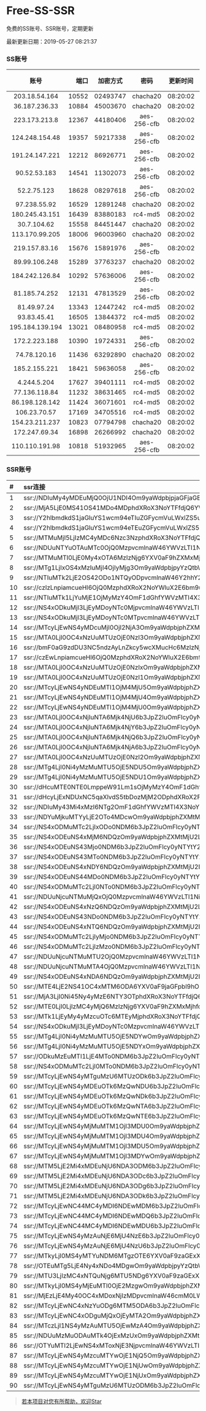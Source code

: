 # Free-SS-SSR

免费的SS账号、SSR账号，定期更新

最新更新日期：2019-05-27 08:21:37 

### SS账号

|账号|端口|加密方式|密码|更新时间|国家|
|:-----:|-----:|:----:|:----:|:----:|:----:|
|203.18.54.164|10552|02493747|chacha20|08:20:02|JP|
|36.187.236.33|10884|45003670|chacha20|08:20:02|SG|
|223.173.213.8|12367|44180406|aes-256-cfb|08:20:02|JP|
|124.248.154.48|19357|59217338|aes-256-cfb|08:20:02|JP|
|191.24.147.221|12212|86926771|aes-256-cfb|08:20:02|SG|
|90.52.53.183|14541|11302073|aes-256-cfb|08:20:02|SG|
|52.2.75.123|18628|08297618|aes-256-cfb|08:20:02|JP|
|97.238.55.92|16529|12891248|chacha20|08:20:02|SG|
|180.245.43.151|16439|83880183|rc4-md5|08:20:02|US|
|30.7.104.62|15558|84451447|chacha20|08:20:02|JP|
|113.170.99.205|18006|96003960|chacha20|08:20:02|SG|
|219.157.83.16|15676|15891976|aes-256-cfb|08:20:02|JP|
|89.99.106.248|15289|37763237|chacha20|08:20:02|SG|
|184.242.126.84|10292|57636006|aes-256-cfb|08:20:02|SG|
|81.185.74.252|12131|47813529|aes-256-cfb|08:20:02|JP|
|81.49.97.24|13343|12447242|rc4-md5|08:20:02|SG|
|93.83.45.41|16505|13844372|rc4-md5|08:20:02|JP|
|195.184.139.194|13021|08480958|rc4-md5|08:20:02|SG|
|172.2.223.188|10390|19724331|aes-256-cfb|08:20:02|US|
|74.78.120.16|11436|63292890|chacha20|08:20:02|SG|
|185.2.155.221|18421|59636058|aes-256-cfb|08:20:02|US|
|4.244.5.204|17627|39401111|rc4-md5|08:20:02|US|
|77.136.118.84|11232|38631465|rc4-md5|08:20:02|SG|
|86.198.128.142|11424|36071601|rc4-md5|08:20:02|JP|
|106.23.70.57|17169|34705516|rc4-md5|08:20:02|JP|
|154.23.211.237|10823|07794798|chacha20|08:20:02|JP|
|172.247.69.34|16898|26266992|chacha20|08:20:02|JP|
|110.110.191.98|10818|51932965|aes-256-cfb|08:20:02|JP|


### SSR账号

|#|ssr连接|
|:-----|:-----|
|1|ssr://NDIuMy4yMDEuMjQ0OjU1NDI4Om9yaWdpbjpjaGFjaGEyMC1pZXRmOnBsYWluOk1EY3dOVFkwTVRrMk1nLz9yZW1hcmtzPVUxTlNWRTlQVEY5T2IyUmxPdW1tbWVhNHJ5MURaVzUwY21Gc0lHRnVaQ0JYWlhOMFpYSnVJRVJwYzNSeWFXTjAmZ3JvdXA9VjFkWExsTlRVbFJQVDB3dVEwOU4|
|2|ssr://MjA5LjE0MS41OS41MDo4MDphdXRoX3NoYTFfdjQ6YWVzLTI1Ni1jZmI6aHR0cF9zaW1wbGU6TmpRMk53Lz9yZW1hcmtzPVUxTlNWRTlQVEY5T2IyUmxPdWUtanVXYnZTM2xpcURsaUtubnBvX2xzTHprdXBybHQ1NCZncm91cD1WMWRYTGxOVFVsUlBUMHd1UTA5Tg|
|3|ssr://Y2hlbmdkdS1jaGluYS1wcm94eTIuZGFycmVuLWxlZS5uZXQ6ODA4MTpvcmlnaW46cmM0LW1kNTpwbGFpbjpPREE0TVEvP3JlbWFya3M9VTFOU1ZFOVBURjlPYjJSbE91V2JtLVczbmVlY2dlYUlrT21EdmVXNGdpRG5sTFhrdjZFJmdyb3VwPVYxZFhMbE5UVWxSUFQwd3VRMDlO|
|4|ssr://Y2hlbmdkdS1jaGluYS1wcm94eTEuZGFycmVuLWxlZS5uZXQ6ODA4MTpvcmlnaW46cmM0LW1kNTpwbGFpbjpPREE0TVEvP3JlbWFya3M9VTFOU1ZFOVBURjlPYjJSbE91V2JtLVczbmVlY2dlYUlrT21EdmVXNGdpRG5sTFhrdjZFJmdyb3VwPVYxZFhMbE5UVWxSUFQwd3VRMDlO|
|5|ssr://MTMuMjI5LjIzMC4yMDc6Nzc3NzphdXRoX3NoYTFfdjQ6YWVzLTI1Ni1jZmI6aHR0cF9zaW1wbGU6TnpjM053Lz9yZW1hcmtzPVUxTlNWRTlQVEY5T2IyUmxPdWFXc09XS29PV2RvUzAmZ3JvdXA9VjFkWExsTlRVbFJQVDB3dVEwOU4|
|6|ssr://NDUuNTYuOTAuMTc0OjQ0MzpvcmlnaW46YWVzLTI1Ni1jZmI6cGxhaW46T1dRMlkyTmxZV0V6TnpOaVpqSmpPR0ZqWWpJeVpUWXdZalpoTlRoaVpUWS8_cmVtYXJrcz1VMU5TVkU5UFRGOU9iMlJsT3VlLWp1V2J2UzNsaXFEbGlLbm5wb19sc0x6a3Vwcmx0NTQmZ3JvdXA9VjFkWExsTlRVbFJQVDB3dVEwOU4|
|7|ssr://MTMuMTI0LjE0My4xOTA6MzIzNjg6YXV0aF9hZXMxMjhfc2hhMTphZXMtMjU2LWNmYjpwbGFpbjpiMmh6YzNJMk5qWS8_cHJvdG9wYXJhbT1NalUzTmpwdFptWjQmcmVtYXJrcz1VMU5TVkU5UFRGOU9iMlJsT3VtZnFlV2J2UzNwcHBibHNKVG5pYm5saUt2bHVJSSZncm91cD1WMWRYTGxOVFVsUlBUMHd1UTA5Tg|
|8|ssr://MTg1LjIxOS4xMzIuMjI4OjIyMjg3Om9yaWdpbjpyYzQtbWQ1OnBsYWluOmJXWm1lQS8_cmVtYXJrcz1VMU5TVkU5UFRGOU9iMlJsT3VXY24taUFzLVdGdGkza3ZJcm1scV9sbmFibHVJUGxzSlEmZ3JvdXA9VjFkWExsTlRVbFJQVDB3dVEwOU4|
|9|ssr://NTIuMTk2LjE2OS42ODo1NTQyODpvcmlnaW46Y2hhY2hhMjAtaWV0ZjpwbGFpbjpNRGN3TlRZME1UazJNZy8_cmVtYXJrcz1VMU5TVkU5UFRGOU9iMlJsT3VhWHBlYWNyQzFVYjJ0NWJ3Jmdyb3VwPVYxZFhMbE5UVWxSUFQwd3VRMDlO|
|10|ssr://czIzLnpiamcueHl6OjQ0MzphdXRoX2NoYWluX2E6bm9uZTpodHRwX3NpbXBsZTpjM1Z3WlhKemMzSXViV1UvP3Byb3RvcGFyYW09TnpNM01ESTZOMEpEWmtkdyZyZW1hcmtzPVUxTlNWRTlQVEY5T2IyUmxPdWFYcGVhY3JDMVViMnQ1YncmZ3JvdXA9VjFkWExsTlRVbFJQVDB3dVEwOU4|
|11|ssr://NTIuMTk1LjYuMjE1OjMyMzY4OmF1dGhfYWVzMTI4X3NoYTE6YWVzLTI1Ni1jZmI6cGxhaW46YjJoemMzSTJOalkvP3Byb3RvcGFyYW09TWpVM05qcHRabVo0JnJlbWFya3M9VTFOU1ZFOVBURjlPYjJSbE91YVhwZWFjckMxVWIydDVidyZncm91cD1WMWRYTGxOVFVsUlBUMHd1UTA5Tg|
|12|ssr://NS4xODkuMjI3LjEyMDoyNTc0MjpvcmlnaW46YWVzLTI1Ni1jZmI6cGxhaW46ZFhGWVNVNHplRVZKUVRRMC8_cmVtYXJrcz1VMU5TVkU5UFRGOU9iMlJsT3VTX2hPZTlsLWFXcnkxVGRDNHRVR1YwWlhKelluVnladyZncm91cD1WMWRYTGxOVFVsUlBUMHd1UTA5Tg|
|13|ssr://NS4xODkuMjI3LjEyMDoyNTc0MTpvcmlnaW46YWVzLTI1Ni1jZmI6cGxhaW46ZFhGWVNVNHplRVZKUVRRMC8_cmVtYXJrcz1VMU5TVkU5UFRGOU9iMlJsT3VTX2hPZTlsLWFXcnkxVGRDNHRVR1YwWlhKelluVnladyZncm91cD1WMWRYTGxOVFVsUlBUMHd1UTA5Tg|
|14|ssr://MTcyLjEwNS4yMDcuMjI0OjI2NjA3Om9yaWdpbjphZXMtMjU2LWNmYjpwbGFpbjpWMEUyVFRCeldqaHVOa0ZLLz9yZW1hcmtzPVUxTlNWRTlQVEY5T2IyUmxPdWFYcGVhY3JDMVViMnQ1YncmZ3JvdXA9VjFkWExsTlRVbFJQVDB3dVEwOU4|
|15|ssr://MTA0LjI0OC4xNzUuMTUzOjE0NzI3Om9yaWdpbjphZXMtMjU2LWNmYjpwbGFpbjpZMVYxUlZSdVdIWXlNbFozLz9yZW1hcmtzPVUxTlNWRTlQVEY5T2IyUmxPdWlMc2VXYnZTM29pN0htb0x6bGhiQSZncm91cD1WMWRYTGxOVFVsUlBUMHd1UTA5Tg|
|16|ssr://bmF0aG9zdDU3NC5ndzAyLnZkcy5wcXMucHc6MzIzNjg6YXV0aF9hZXMxMjhfc2hhMTphZXMtMjU2LWNmYjpwbGFpbjpiMmh6YzNJMk5qWS8_cHJvdG9wYXJhbT1NalUzTmpwdFptWjQmcmVtYXJrcz1VMU5TVkU5UFRGOU9iMlJsT3VXUHNPYTV2aTNsajdEbGpKZmx1SUkmZ3JvdXA9VjFkWExsTlRVbFJQVDB3dVEwOU4|
|17|ssr://czEwLnpiamcueHl6OjQ0MzphdXRoX2NoYWluX2E6bm9uZTpodHRwX3NpbXBsZTpjM1Z3WlhKemMzSXViV1UvP3Byb3RvcGFyYW09TnpNM01ESTZOMEpEWmtkdyZyZW1hcmtzPVUxTlNWRTlQVEY5T2IyUmxPdWFYcGVhY3JDMVViMnQ1YncmZ3JvdXA9VjFkWExsTlRVbFJQVDB3dVEwOU4|
|18|ssr://MTA0LjI0OC4xNzUuMTUzOjE0NzIxOm9yaWdpbjphZXMtMjU2LWNmYjpwbGFpbjpZMVYxUlZSdVdIWXlNbFozLz9yZW1hcmtzPVUxTlNWRTlQVEY5T2IyUmxPdWlMc2VXYnZTM29pN0htb0x6bGhiQSZncm91cD1WMWRYTGxOVFVsUlBUMHd1UTA5Tg|
|19|ssr://MTA0LjI0OC4xNzUuMTUzOjE0NzI1Om9yaWdpbjphZXMtMjU2LWNmYjpwbGFpbjpZMVYxUlZSdVdIWXlNbFozLz9yZW1hcmtzPVUxTlNWRTlQVEY5T2IyUmxPdWlMc2VXYnZTM29pN0htb0x6bGhiQSZncm91cD1WMWRYTGxOVFVsUlBUMHd1UTA5Tg|
|20|ssr://MTcyLjEwNS4yNDEuMTI1OjM4MjU5Om9yaWdpbjphZXMtMjU2LWNmYjpwbGFpbjpkVmxIYzJJeFRWTkRhWGxJLz9yZW1hcmtzPVUxTlNWRTlQVEY5T2IyUmxPdWFYcGVhY3JDMVViMnQ1YncmZ3JvdXA9VjFkWExsTlRVbFJQVDB3dVEwOU4|
|21|ssr://MTcyLjEwNS4yNDEuMTI1OjM4MjU4Om9yaWdpbjphZXMtMjU2LWNmYjpwbGFpbjpkVmxIYzJJeFRWTkRhWGxJLz9yZW1hcmtzPVUxTlNWRTlQVEY5T2IyUmxPdWFYcGVhY3JDMVViMnQ1YncmZ3JvdXA9VjFkWExsTlRVbFJQVDB3dVEwOU4|
|22|ssr://MTcyLjEwNS4yNDEuMTI1OjM4MjU0Om9yaWdpbjphZXMtMjU2LWNmYjpwbGFpbjpkVmxIYzJJeFRWTkRhWGxJLz9yZW1hcmtzPVUxTlNWRTlQVEY5T2IyUmxPdWFYcGVhY3JDMVViMnQ1YncmZ3JvdXA9VjFkWExsTlRVbFJQVDB3dVEwOU4|
|23|ssr://MTA0LjI0OC4xNjIuNTA6Mjk4NjU6b3JpZ2luOmFlcy0yNTYtY2ZiOnBsYWluOlQyaENjVVY0U25ST1ZEVmwvP3JlbWFya3M9VTFOU1ZFOVBURjlPYjJSbE91aUxzZVdidlMzb2k3SG1vTHpsaGJBJmdyb3VwPVYxZFhMbE5UVWxSUFQwd3VRMDlO|
|24|ssr://MTA0LjI0OC4xNjIuNTA6Mjk4NjY6b3JpZ2luOmFlcy0yNTYtY2ZiOnBsYWluOlQyaENjVVY0U25ST1ZEVmwvP3JlbWFya3M9VTFOU1ZFOVBURjlPYjJSbE91aUxzZVdidlMzb2k3SG1vTHpsaGJBJmdyb3VwPVYxZFhMbE5UVWxSUFQwd3VRMDlO|
|25|ssr://MTA0LjI0OC4xNjIuNTA6Mjk4NjQ6b3JpZ2luOmFlcy0yNTYtY2ZiOnBsYWluOlQyaENjVVY0U25ST1ZEVmwvP3JlbWFya3M9VTFOU1ZFOVBURjlPYjJSbE91aUxzZVdidlMzb2k3SG1vTHpsaGJBJmdyb3VwPVYxZFhMbE5UVWxSUFQwd3VRMDlO|
|26|ssr://MTA0LjI0OC4xNjIuNTA6Mjk4NjA6b3JpZ2luOmFlcy0yNTYtY2ZiOnBsYWluOlQyaENjVVY0U25ST1ZEVmwvP3JlbWFya3M9VTFOU1ZFOVBURjlPYjJSbE91aUxzZVdidlMzb2k3SG1vTHpsaGJBJmdyb3VwPVYxZFhMbE5UVWxSUFQwd3VRMDlO|
|27|ssr://MTA0LjI0OC4xNzUuMTUzOjE0NzI2Om9yaWdpbjphZXMtMjU2LWNmYjpwbGFpbjpZMVYxUlZSdVdIWXlNbFozLz9yZW1hcmtzPVUxTlNWRTlQVEY5T2IyUmxPdWlMc2VXYnZTM29pN0htb0x6bGhiQSZncm91cD1WMWRYTGxOVFVsUlBUMHd1UTA5Tg|
|28|ssr://MTg4LjI0Ni4yMzMuMTU5OjE5NDU5Om9yaWdpbjphZXMtMjU2LWNmYjpwbGFpbjplRmRRVkRFek5FbHhOM3BtLz9yZW1hcmtzPVUxTlNWRTlQVEY5T2IyUmxPdVNfaE9lOWwtYVdyeTFUZEM0dFVHVjBaWEp6WW5WeVp3Jmdyb3VwPVYxZFhMbE5UVWxSUFQwd3VRMDlO|
|29|ssr://MTg4LjI0Ni4yMzMuMTU5OjE5NDU1Om9yaWdpbjphZXMtMjU2LWNmYjpwbGFpbjplRmRRVkRFek5FbHhOM3BtLz9yZW1hcmtzPVUxTlNWRTlQVEY5T2IyUmxPdVNfaE9lOWwtYVdyeTFUZEM0dFVHVjBaWEp6WW5WeVp3Jmdyb3VwPVYxZFhMbE5UVWxSUFQwd3VRMDlO|
|30|ssr://dHcuMTE0NTE0LmppeW91Lm1sOjMyMzY4OmF1dGhfYWVzMTI4X3NoYTE6YWVzLTI1Ni1jZmI6cGxhaW46YjJoemMzSTJOalkvP3Byb3RvcGFyYW09TWpVM05qcHRabVo0JnJlbWFya3M9VTFOU1ZFOVBURjlPYjJSbE91V1BzT2E1dmkzcHE1anBtNFRsdUlJJmdyb3VwPVYxZFhMbE5UVWxSUFQwd3VRMDlO|
|31|ssr://dHcyLjExNDUxNC5qaXlvdS5tbDozMjM2ODphdXRoX2FlczEyOF9zaGExOmFlcy0yNTYtY2ZiOnBsYWluOmIyaHpjM0kyTmpZLz9wcm90b3BhcmFtPU1qVTNOanB0Wm1aNCZyZW1hcmtzPVUxTlNWRTlQVEY5T2IyUmxPdVdQc09hNXZpM3BxNWpwbTRUbHVJSSZncm91cD1WMWRYTGxOVFVsUlBUMHd1UTA5Tg|
|32|ssr://NDIuMy43Mi4xMzI6NTg2OmF1dGhfYWVzMTI4X3NoYTE6YWVzLTI1Ni1jZmI6aHR0cF9zaW1wbGU6VGtkRExsTlQvP3Byb3RvcGFyYW09TXpFek5ESTZaR1ZEYmtkbCZyZW1hcmtzPVUxTlNWRTlQVEY5T2IyUmxPdW1tbWVhNHJ5MUxkM1Z1SUZSdmJtYyZncm91cD1WMWRYTGxOVFVsUlBUMHd1UTA5Tg|
|33|ssr://NDYuMjkuMTYyLjE2OTo4MDcwOm9yaWdpbjphZXMtMjU2LWNmYjpwbGFpbjpOamsxTWpBNU9USTNOZy8_cmVtYXJrcz1VMU5TVkU5UFRGOU9iMlJsT3VTX2hPZTlsLWFXcnkxTmIzTmpiM2MmZ3JvdXA9VjFkWExsTlRVbFJQVDB3dVEwOU4|
|34|ssr://NS4xODMuMTc2LjIxODo0NDM6b3JpZ2luOmFlcy0yNTYtY2ZiOnBsYWluOmQzZDNMbmhpZG5CdUxtTnZiUS8_cmVtYXJrcz1VMU5TVkU5UFRGOU9iMlJsT3VhWHBlYWNyQzFVYjJ0NWJ3Jmdyb3VwPVYxZFhMbE5UVWxSUFQwd3VRMDlO|
|35|ssr://NS4xODEuNS4xMjM6NDQzOm9yaWdpbjphZXMtMjU2LWNmYjpwbGFpbjpkM2QzTG5oaWRuQnVMbU52YlEvP3JlbWFya3M9VTFOU1ZFOVBURjlPYjJSbE91YVhwZWFjckMxVWIydDVidyZncm91cD1WMWRYTGxOVFVsUlBUMHd1UTA5Tg|
|36|ssr://NS4xODEuNS43Mjo0NDM6b3JpZ2luOmFlcy0yNTYtY2ZiOnBsYWluOmQzZDNMbmhpZG5CdUxtTnZiUS8_cmVtYXJrcz1VMU5TVkU5UFRGOU9iMlJsT3VhWHBlYWNyQzFVYjJ0NWJ3Jmdyb3VwPVYxZFhMbE5UVWxSUFQwd3VRMDlO|
|37|ssr://NS4xODEuNS43MTo0NDM6b3JpZ2luOmFlcy0yNTYtY2ZiOnBsYWluOmQzZDNMbmhpZG5CdUxtTnZiUS8_cmVtYXJrcz1VMU5TVkU5UFRGOU9iMlJsT3VhWHBlYWNyQzFVYjJ0NWJ3Jmdyb3VwPVYxZFhMbE5UVWxSUFQwd3VRMDlO|
|38|ssr://NS4xODEuNS4xNDY6NDQzOm9yaWdpbjphZXMtMjU2LWNmYjpwbGFpbjpkM2QzTG5oaWRuQnVMbU52YlEvP3JlbWFya3M9VTFOU1ZFOVBURjlPYjJSbE91YVhwZWFjckMxVWIydDVidyZncm91cD1WMWRYTGxOVFVsUlBUMHd1UTA5Tg|
|39|ssr://NS4xODEuNS44MDo0NDM6b3JpZ2luOmFlcy0yNTYtY2ZiOnBsYWluOmQzZDNMbmhpZG5CdUxtTnZiUS8_cmVtYXJrcz1VMU5TVkU5UFRGOU9iMlJsT3VhWHBlYWNyQzFVYjJ0NWJ3Jmdyb3VwPVYxZFhMbE5UVWxSUFQwd3VRMDlO|
|40|ssr://NS4xODMuMTc2LjI0NTo0NDM6b3JpZ2luOmFlcy0yNTYtY2ZiOnBsYWluOmQzZDNMbmhpZG5CdUxtTnZiUS8_cmVtYXJrcz1VMU5TVkU5UFRGOU9iMlJsT3VhWHBlYWNyQzFVYjJ0NWJ3Jmdyb3VwPVYxZFhMbE5UVWxSUFQwd3VRMDlO|
|41|ssr://NDUuNjcuNTMuMjQxOjQ0MzpvcmlnaW46YWVzLTI1Ni1jZmI6cGxhaW46ZDNkM0xuaGlkbkJ1TG1OdmJRLz9yZW1hcmtzPVUxTlNWRTlQVEY5T2IyUmxPdWFYcGVhY3JDMVViMnQ1YncmZ3JvdXA9VjFkWExsTlRVbFJQVDB3dVEwOU4|
|42|ssr://NS4xODEuNS4xNzQ6NDQzOm9yaWdpbjphZXMtMjU2LWNmYjpwbGFpbjpkM2QzTG5oaWRuQnVMbU52YlEvP3JlbWFya3M9VTFOU1ZFOVBURjlPYjJSbE91YVhwZWFjckMxVWIydDVidyZncm91cD1WMWRYTGxOVFVsUlBUMHd1UTA5Tg|
|43|ssr://NS4xODEuNS43NDo0NDM6b3JpZ2luOmFlcy0yNTYtY2ZiOnBsYWluOmQzZDNMbmhpZG5CdUxtTnZiUS8_cmVtYXJrcz1VMU5TVkU5UFRGOU9iMlJsT3VhWHBlYWNyQzFVYjJ0NWJ3Jmdyb3VwPVYxZFhMbE5UVWxSUFQwd3VRMDlO|
|44|ssr://NS4xODEuNS4xNTQ6NDQzOm9yaWdpbjphZXMtMjU2LWNmYjpwbGFpbjpkM2QzTG5oaWRuQnVMbU52YlEvP3JlbWFya3M9VTFOU1ZFOVBURjlPYjJSbE91YVhwZWFjckMxVWIydDVidyZncm91cD1WMWRYTGxOVFVsUlBUMHd1UTA5Tg|
|45|ssr://NS4xODMuMTc2LjIyMjo0NDM6b3JpZ2luOmFlcy0yNTYtY2ZiOnBsYWluOmQzZDNMbmhpZG5CdUxtTnZiUS8_cmVtYXJrcz1VMU5TVkU5UFRGOU9iMlJsT3VhWHBlYWNyQzFVYjJ0NWJ3Jmdyb3VwPVYxZFhMbE5UVWxSUFQwd3VRMDlO|
|46|ssr://NS4xODMuMTc2LjIzMzo0NDM6b3JpZ2luOmFlcy0yNTYtY2ZiOnBsYWluOmQzZDNMbmhpZG5CdUxtTnZiUS8_cmVtYXJrcz1VMU5TVkU5UFRGOU9iMlJsT3VhWHBlYWNyQzFVYjJ0NWJ3Jmdyb3VwPVYxZFhMbE5UVWxSUFQwd3VRMDlO|
|47|ssr://NDUuNjcuNTMuMTU2OjQ0MzpvcmlnaW46YWVzLTI1Ni1jZmI6cGxhaW46ZDNkM0xuaGlkbkJ1TG1OdmJRLz9yZW1hcmtzPVUxTlNWRTlQVEY5T2IyUmxPdWFYcGVhY3JDMVViMnQ1YncmZ3JvdXA9VjFkWExsTlRVbFJQVDB3dVEwOU4|
|48|ssr://NDUuNjcuNTMuMTA4OjQ0MzpvcmlnaW46YWVzLTI1Ni1jZmI6cGxhaW46ZDNkM0xuaGlkbkJ1TG1OdmJRLz9yZW1hcmtzPVUxTlNWRTlQVEY5T2IyUmxPdWFYcGVhY3JDMVViMnQ1YncmZ3JvdXA9VjFkWExsTlRVbFJQVDB3dVEwOU4|
|49|ssr://NS4xODEuNS4xNDA6NDQzOm9yaWdpbjphZXMtMjU2LWNmYjpwbGFpbjpkM2QzTG5oaWRuQnVMbU52YlEvP3JlbWFya3M9VTFOU1ZFOVBURjlPYjJSbE91YVhwZWFjckMxVWIydDVidyZncm91cD1WMWRYTGxOVFVsUlBUMHd1UTA5Tg|
|50|ssr://MTE4LjE2NS41OC4xMTM6ODA6YXV0aF9jaGFpbl9hOm5vbmU6aHR0cF9zaW1wbGU6ZUdSemNtbHUvP3Byb3RvcGFyYW09TVRwS01uQnRVMk0mcmVtYXJrcz1VMU5TVkU5UFRGOU9iMlJsT3VXUHNPYTV2aTNsajdEbGpKZmx1SUkmZ3JvdXA9VjFkWExsTlRVbFJQVDB3dVEwOU4|
|51|ssr://MjA3LjI0Ni45Ny4yMzE6NTY3OTphdXRoX3NoYTFfdjQ6YWVzLTI1Ni1jZmI6cGxhaW46Y1dsNGFXNXJaV3BwLz9yZW1hcmtzPVUxTlNWRTlQVEY5T2IyUmxPdWUtanVXYnZTM2xpcURsaUtubnBvX2xzTHprdXBybHQ1NCZncm91cD1WMWRYTGxOVFVsUlBUMHd1UTA5Tg|
|52|ssr://MTE0LjI0LjIzMC4yMjQ6MzIzNjg6YXV0aF9hZXMxMjhfc2hhMTphZXMtMjU2LWNmYjpwbGFpbjpiMmh6YzNJMk5qWS8_cHJvdG9wYXJhbT1NalUzTmpwdFptWjQmcmVtYXJrcz1VMU5TVkU5UFRGOU9iMlJsT3VXUHNPYTV2aTNsajdEbGpKZmx1SUkmZ3JvdXA9VjFkWExsTlRVbFJQVDB3dVEwOU4|
|53|ssr://MTk1LjEyMy4yMzcuOTc6MTEyMjphdXRoX3NoYTFfdjQ6YWVzLTI1Ni1jZmI6cGxhaW46ZDNkM0xtUmhjbkpsYm14cGRYZGxhUzVqYjIwLz9yZW1hcmtzPVUxTlNWRTlQVEY5T2IyUmxPdWFXc09XS29PV2RvUzFEWlc1MGNtRnNJRk5wYm1kaGNHOXlaUSZncm91cD1WMWRYTGxOVFVsUlBUMHd1UTA5Tg|
|54|ssr://NS4xODkuMjI3LjEyMDoyNTc0MzpvcmlnaW46YWVzLTI1Ni1jZmI6cGxhaW46ZFhGWVNVNHplRVZKUVRRMC8_cmVtYXJrcz1VMU5TVkU5UFRGOU9iMlJsT3VTX2hPZTlsLWFXcnkxVGRDNHRVR1YwWlhKelluVnladyZncm91cD1WMWRYTGxOVFVsUlBUMHd1UTA5Tg|
|55|ssr://MTg4LjI0Ni4yMzMuMTU5OjE5NDYwOm9yaWdpbjphZXMtMjU2LWNmYjpwbGFpbjplRmRRVkRFek5FbHhOM3BtLz9yZW1hcmtzPVUxTlNWRTlQVEY5T2IyUmxPdVNfaE9lOWwtYVdyeTFUZEM0dFVHVjBaWEp6WW5WeVp3Jmdyb3VwPVYxZFhMbE5UVWxSUFQwd3VRMDlO|
|56|ssr://MTg4LjI0Ni4yMzMuMTU5OjE5NDYxOm9yaWdpbjphZXMtMjU2LWNmYjpwbGFpbjplRmRRVkRFek5FbHhOM3BtLz9yZW1hcmtzPVUxTlNWRTlQVEY5T2IyUmxPdVNfaE9lOWwtYVdyeTFUZEM0dFVHVjBaWEp6WW5WeVp3Jmdyb3VwPVYxZFhMbE5UVWxSUFQwd3VRMDlO|
|57|ssr://ODkuMzEuMTI1LjE4MTo0NDM6b3JpZ2luOmFlcy0yNTYtY2ZiOnBsYWluOmQzZDNMbmhpZG5CdUxtTnZiUS8_cmVtYXJrcz1VMU5TVkU5UFRGOU9iMlJsT3VhWHBlYWNyQzFVYjJ0NWJ3Jmdyb3VwPVYxZFhMbE5UVWxSUFQwd3VRMDlO|
|58|ssr://NS4xODMuMTc2LjI0MTo0NDM6b3JpZ2luOmFlcy0yNTYtY2ZiOnBsYWluOmQzZDNMbmhpZG5CdUxtTnZiUS8_cmVtYXJrcz1VMU5TVkU5UFRGOU9iMlJsT3VhWHBlYWNyQzFVYjJ0NWJ3Jmdyb3VwPVYxZFhMbE5UVWxSUFQwd3VRMDlO|
|59|ssr://MTcyLjEwNS4yMTguMzU6MTUzODk6b3JpZ2luOmFlcy0yNTYtY2ZiOnBsYWluOlJqZEVUamRtUzFWRU9URngvP3JlbWFya3M9VTFOU1ZFOVBURjlPYjJSbE91YVhwZWFjckMxVWIydDVidyZncm91cD1WMWRYTGxOVFVsUlBUMHd1UTA5Tg|
|60|ssr://MTcyLjEwNS4yMDEuOTk6MzQwNDU6b3JpZ2luOmFlcy0yNTYtY2ZiOnBsYWluOlJsTnNlakZHVEZoM1l6WXcvP3JlbWFya3M9VTFOU1ZFOVBURjlPYjJSbE91YVhwZWFjckMxVWIydDVidyZncm91cD1WMWRYTGxOVFVsUlBUMHd1UTA5Tg|
|61|ssr://MTcyLjEwNS4yMDEuOTk6MzQwNDk6b3JpZ2luOmFlcy0yNTYtY2ZiOnBsYWluOlJsTnNlakZHVEZoM1l6WXcvP3JlbWFya3M9VTFOU1ZFOVBURjlPYjJSbE91YVhwZWFjckMxVWIydDVidyZncm91cD1WMWRYTGxOVFVsUlBUMHd1UTA5Tg|
|62|ssr://MTcyLjEwNS4yMDEuOTk6MzQwNTA6b3JpZ2luOmFlcy0yNTYtY2ZiOnBsYWluOlJsTnNlakZHVEZoM1l6WXcvP3JlbWFya3M9VTFOU1ZFOVBURjlPYjJSbE91YVhwZWFjckMxVWIydDVidyZncm91cD1WMWRYTGxOVFVsUlBUMHd1UTA5Tg|
|63|ssr://MTcyLjEwNS4yMDEuOTk6MzQwNTE6b3JpZ2luOmFlcy0yNTYtY2ZiOnBsYWluOlJsTnNlakZHVEZoM1l6WXcvP3JlbWFya3M9VTFOU1ZFOVBURjlPYjJSbE91YVhwZWFjckMxVWIydDVidyZncm91cD1WMWRYTGxOVFVsUlBUMHd1UTA5Tg|
|64|ssr://MTcyLjEwNS4yMjMuMTM1OjI3MDU0Om9yaWdpbjphZXMtMjU2LWNmYjpwbGFpbjpSRVJxWXpoclUwZzJWRXMxLz9yZW1hcmtzPVUxTlNWRTlQVEY5T2IyUmxPdWFYcGVhY3JDMVViMnQ1YncmZ3JvdXA9VjFkWExsTlRVbFJQVDB3dVEwOU4|
|65|ssr://MTcyLjEwNS4yMjMuMTM1OjI3MDU4Om9yaWdpbjphZXMtMjU2LWNmYjpwbGFpbjpSRVJxWXpoclUwZzJWRXMxLz9yZW1hcmtzPVUxTlNWRTlQVEY5T2IyUmxPdWFYcGVhY3JDMVViMnQ1YncmZ3JvdXA9VjFkWExsTlRVbFJQVDB3dVEwOU4|
|66|ssr://MTcyLjEwNS4yMjMuMTM1OjI3MDU5Om9yaWdpbjphZXMtMjU2LWNmYjpwbGFpbjpSRVJxWXpoclUwZzJWRXMxLz9yZW1hcmtzPVUxTlNWRTlQVEY5T2IyUmxPdWFYcGVhY3JDMVViMnQ1YncmZ3JvdXA9VjFkWExsTlRVbFJQVDB3dVEwOU4|
|67|ssr://MTcyLjEwNS4yMjMuMTM1OjI3MDYwOm9yaWdpbjphZXMtMjU2LWNmYjpwbGFpbjpSRVJxWXpoclUwZzJWRXMxLz9yZW1hcmtzPVUxTlNWRTlQVEY5T2IyUmxPdWFYcGVhY3JDMVViMnQ1YncmZ3JvdXA9VjFkWExsTlRVbFJQVDB3dVEwOU4|
|68|ssr://MTM5LjE2Mi4xMDEuNjU6NDA3ODM6b3JpZ2luOmFlcy0yNTYtY2ZiOnBsYWluOlFuTm9iM0Z4WmxocFEzQm4vP3JlbWFya3M9VTFOU1ZFOVBURjlPYjJSbE91YVhwZWFjckMxVWIydDVidyZncm91cD1WMWRYTGxOVFVsUlBUMHd1UTA5Tg|
|69|ssr://MTM5LjE2Mi4xMDEuNjU6NDA3ODc6b3JpZ2luOmFlcy0yNTYtY2ZiOnBsYWluOlFuTm9iM0Z4WmxocFEzQm4vP3JlbWFya3M9VTFOU1ZFOVBURjlPYjJSbE91YVhwZWFjckMxVWIydDVidyZncm91cD1WMWRYTGxOVFVsUlBUMHd1UTA5Tg|
|70|ssr://MTM5LjE2Mi4xMDEuNjU6NDA3ODg6b3JpZ2luOmFlcy0yNTYtY2ZiOnBsYWluOlFuTm9iM0Z4WmxocFEzQm4vP3JlbWFya3M9VTFOU1ZFOVBURjlPYjJSbE91YVhwZWFjckMxVWIydDVidyZncm91cD1WMWRYTGxOVFVsUlBUMHd1UTA5Tg|
|71|ssr://MTM5LjE2Mi4xMDEuNjU6NDA3ODk6b3JpZ2luOmFlcy0yNTYtY2ZiOnBsYWluOlFuTm9iM0Z4WmxocFEzQm4vP3JlbWFya3M9VTFOU1ZFOVBURjlPYjJSbE91YVhwZWFjckMxVWIydDVidyZncm91cD1WMWRYTGxOVFVsUlBUMHd1UTA5Tg|
|72|ssr://MTcyLjEwNC44MC4yMDI6NDEwMDM6b3JpZ2luOmFlcy0yNTYtY2ZiOnBsYWluOmNtZE1hVkJLYWtGNldrSXcvP3JlbWFya3M9VTFOU1ZFOVBURjlPYjJSbE91YVhwZWFjckMxVWIydDVidyZncm91cD1WMWRYTGxOVFVsUlBUMHd1UTA5Tg|
|73|ssr://MTcyLjEwNC44MC4yMDI6NDEwMDQ6b3JpZ2luOmFlcy0yNTYtY2ZiOnBsYWluOmNtZE1hVkJLYWtGNldrSXcvP3JlbWFya3M9VTFOU1ZFOVBURjlPYjJSbE91YVhwZWFjckMxVWIydDVidyZncm91cD1WMWRYTGxOVFVsUlBUMHd1UTA5Tg|
|74|ssr://MTcyLjEwNC44MC4yMDI6NDEwMDU6b3JpZ2luOmFlcy0yNTYtY2ZiOnBsYWluOmNtZE1hVkJLYWtGNldrSXcvP3JlbWFya3M9VTFOU1ZFOVBURjlPYjJSbE91YVhwZWFjckMxVWIydDVidyZncm91cD1WMWRYTGxOVFVsUlBUMHd1UTA5Tg|
|75|ssr://MTcyLjEwNS4yMzAuNjE6MjU4NzE6b3JpZ2luOmFlcy0yNTYtY2ZiOnBsYWluOk1uRkhaRWt5Y0ZGS01WVncvP3JlbWFya3M9VTFOU1ZFOVBURjlPYjJSbE91YVhwZWFjckMxVWIydDVidyZncm91cD1WMWRYTGxOVFVsUlBUMHd1UTA5Tg|
|76|ssr://MTcyLjEwNS4yMzAuNjE6MjU4NzU6b3JpZ2luOmFlcy0yNTYtY2ZiOnBsYWluOk1uRkhaRWt5Y0ZGS01WVncvP3JlbWFya3M9VTFOU1ZFOVBURjlPYjJSbE91YVhwZWFjckMxVWIydDVidyZncm91cD1WMWRYTGxOVFVsUlBUMHd1UTA5Tg|
|77|ssr://MTkyLjI0MS4yMTYuNDM6MTgzOTE6YXV0aF9zaGExX3Y0X2NvbXBhdGlibGU6YWVzLTI1Ni1jZmI6dGxzMS4yX3RpY2tldF9hdXRoX2NvbXBhdGlibGU6YzNONExuSmxMVFV4TXpJeE9UWXgvP3JlbWFya3M9VTFOU1ZFOVBURjlPYjJSbE91ZS1qdVdidlMzbGlxRGxpS25ucG9fbHNMemt1cHJsdDU0Jmdyb3VwPVYxZFhMbE5UVWxSUFQwd3VRMDlO|
|78|ssr://OTEuMTg5LjE4Ny4xNDo4MDgwOm9yaWdpbjpyYzQtbWQ1OnBsYWluOk1USXpORFUyLz9yZW1hcmtzPVUxTlNWRTlQVEY5T2IyUmxPdWUtanVXYnZTM25pYm5taTRubGpZN2x0NTQmZ3JvdXA9VjFkWExsTlRVbFJQVDB3dVEwOU4|
|79|ssr://MTU3LjIzMC4xNTQuNjg6MTU5NDg6YXV0aF9zaGExX3Y0X2NvbXBhdGlibGU6YWVzLTI1Ni1jZmI6dGxzMS4yX3RpY2tldF9hdXRoX2NvbXBhdGlibGU6YzNONExuSmxMVFl3TURrNE56Y3cvP3JlbWFya3M9VTFOU1ZFOVBURjlPYjJSbE91ZS1qdVdidlMzbGlxRGxpS25ucG9fbHNMemt1cHJsdDU0Jmdyb3VwPVYxZFhMbE5UVWxSUFQwd3VRMDlO|
|80|ssr://MTkyLjI0MS4yMjEuMTI0OjE2MzgwOm9yaWdpbjphZXMtMjU2LWNmYjpwbGFpbjpjM000TG5CdExUTTJPVE00TkRBdy8_cmVtYXJrcz1VMU5TVkU5UFRGOU9iMlJsT3VlLWp1V2J2UzNsaXFEbGlLbm5wb19sc0x6a3Vwcmx0NTQmZ3JvdXA9VjFkWExsTlRVbFJQVDB3dVEwOU4|
|81|ssr://MjEzLjE4My40OC4xMDoxNjIzMDpvcmlnaW46cmM0LW1kNTpwbGFpbjpjM000TG5CdExUazNNell3T0RFMy8_cmVtYXJrcz1VMU5TVkU5UFRGOU9iMlJsT3VTX2hPZTlsLWFXcnkxTmIzTmpiM2MmZ3JvdXA9VjFkWExsTlRVbFJQVDB3dVEwOU4|
|82|ssr://MTcyLjEwNC4xNzYuODg6MTM5ODA6b3JpZ2luOmFlcy0yNTYtY2ZiOnBsYWluOlpqVTFMbVoxYmkwMU1qWTBPRGN6TncvP3JlbWFya3M9VTFOU1ZFOVBURjlPYjJSbE91YVdzT1dLb09XZG9TMCZncm91cD1WMWRYTGxOVFVsUlBUMHd1UTA5Tg|
|83|ssr://MTcyLjEwNC4xODguMjQxOjEyMTA2Om9yaWdpbjphZXMtMjU2LWNmYjpwbGFpbjpaalUxTG1aMWJpMHdOVGMyTXpNeU1BLz9yZW1hcmtzPVUxTlNWRTlQVEY5T2IyUmxPdWFXc09XS29PV2RvUzAmZ3JvdXA9VjFkWExsTlRVbFJQVDB3dVEwOU4|
|84|ssr://MTczLjI1NS4yMzAuMTU5OjEwMzA4Om9yaWdpbjphZXMtMjU2LWNmYjpwbGFpbjpaalUxTG1aMWJpMDNNVEkwTVRBMk9RLz9yZW1hcmtzPVUxTlNWRTlQVEY5T2IyUmxPdWUtanVXYnZTM21sckRtczczb3BiX2x0NTQmZ3JvdXA9VjFkWExsTlRVbFJQVDB3dVEwOU4|
|85|ssr://NDUuMzMuODAuMTk4OjExMzUxOm9yaWdpbjphZXMtMjU2LWNmYjpwbGFpbjpaalUxTG1aMWJpMDFORFl3T1RJME9BLz9yZW1hcmtzPVUxTlNWRTlQVEY5T2IyUmxPdWUtanVXYnZTM21sckRtczczb3BiX2x0NTQmZ3JvdXA9VjFkWExsTlRVbFJQVDB3dVEwOU4|
|86|ssr://OTYuMTI2LjEwNS4xMToxNjE3NjpvcmlnaW46YWVzLTI1Ni1jZmI6cGxhaW46WmpVMUxtWjFiaTB6TWpVek5qYzVOdy8_cmVtYXJrcz1VMU5TVkU5UFRGOU9iMlJsT3VlLWp1V2J2UzNtbHJEbXM3M29wYl9sdDU0Jmdyb3VwPVYxZFhMbE5UVWxSUFQwd3VRMDlO|
|87|ssr://MTcyLjEwNS4yMzcuMTYwOjE1NjQ5Om9yaWdpbjphZXMtMjU2LWNmYjpwbGFpbjpjM1ZrVmtsS2MzbG9iVkk0Lz9yZW1hcmtzPVUxTlNWRTlQVEY5T2IyUmxPdWFYcGVhY3JDMVViMnQ1YncmZ3JvdXA9VjFkWExsTlRVbFJQVDB3dVEwOU4|
|88|ssr://MTcyLjEwNS4yMzcuMTYwOjE1NjUwOm9yaWdpbjphZXMtMjU2LWNmYjpwbGFpbjpjM1ZrVmtsS2MzbG9iVkk0Lz9yZW1hcmtzPVUxTlNWRTlQVEY5T2IyUmxPdWFYcGVhY3JDMVViMnQ1YncmZ3JvdXA9VjFkWExsTlRVbFJQVDB3dVEwOU4|
|89|ssr://MTcyLjEwNS4yMzcuMTYwOjE1NjUxOm9yaWdpbjphZXMtMjU2LWNmYjpwbGFpbjpjM1ZrVmtsS2MzbG9iVkk0Lz9yZW1hcmtzPVUxTlNWRTlQVEY5T2IyUmxPdWFYcGVhY3JDMVViMnQ1YncmZ3JvdXA9VjFkWExsTlRVbFJQVDB3dVEwOU4|
|90|ssr://MTcyLjEwNS4yMTguMzU6MTUzODM6b3JpZ2luOmFlcy0yNTYtY2ZiOnBsYWluOlJqZEVUamRtUzFWRU9URngvP3JlbWFya3M9VTFOU1ZFOVBURjlPYjJSbE91YVhwZWFjckMxVWIydDVidyZncm91cD1WMWRYTGxOVFVsUlBUMHd1UTA5Tg|


> [若本项目对您有所帮助，欢迎Star](https://github.com/dxxzst/Free-SS-SSR)